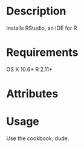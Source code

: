Description
===========
Installs RStudio, an IDE for R

Requirements
============
OS X 10.6+
R 2.11+

Attributes
==========

Usage
=====
Use the cookbook, dude.
